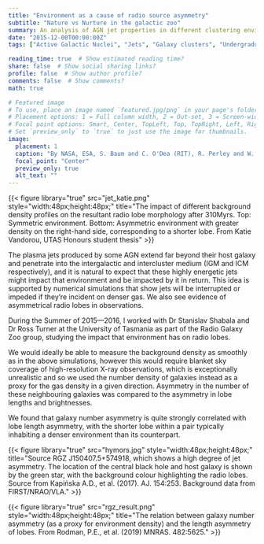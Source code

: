 ```yaml
---
title: "Environment as a cause of radio source asymmetry"
subtitle: "Nature vs Nurture in the galactic zoo"
summary: An analysis of AGN jet properties in different clustering environments.
date: "2015-12-00T00:00:00Z"
tags: ["Active Galactic Nuclei", "Jets", "Galaxy clusters", "Undergraduate research"]

reading_time: true  # Show estimated reading time?
share: false  # Show social sharing links?
profile: false  # Show author profile?
comments: false  # Show comments?
math: true

# Featured image
# To use, place an image named `featured.jpg/png` in your page's folder.
# Placement options: 1 = Full column width, 2 = Out-set, 3 = Screen-width
# Focal point options: Smart, Center, TopLeft, Top, TopRight, Left, Right, BottomLeft, Bottom, BottomRight
# Set `preview_only` to `true` to just use the image for thumbnails.
image:
  placement: 1
  caption: "By NASA, ESA, S. Baum and C. O'Dea (RIT), R. Perley and W. Cotton (NRAO/AUI/NSF), and the Hubble Heritage Team (STScI/AURA)"
  focal_point: "Center"
  preview_only: true
  alt_text: ""
---
```


{{< figure library="true" src="jet_katie.png" style="width:48px;height:48px;" title="The impact of different background density profiles on the resultant radio lobe morphology after 310Myrs. Top: Symmetric environment. Bottom: Asymmetric environment with greater density on the right-hand side, corresponding to a shorter lobe. From Katie Vandorou, UTAS Honours student thesis" >}}

The plasma jets produced by some AGN extend far beyond their host galaxy and penetrate into the intergalactic and intercluster medium (IGM and ICM respectively), and it is natural to expect that these highly energetic jets might impact that environment and be impacted by it in return. This idea is supported by numerical simulations that show jets will be interrupted or impeded if they’re incident on denser gas. We also see evidence of asymmetrical radio lobes in observations. 

During the Summer of 2015—2016, I worked with Dr Stanislav Shabala and Dr Ross Turner at the University of Tasmania as part of the Radio Galaxy Zoo group, studying the impact that environment has on radio lobes. 

We would ideally be able to measure the background density as smoothly as in the above simulations, however this would require blanket sky coverage of high-resolution X-ray observations, which is exceptionally unrealistic and so we used the number density of galaxies instead as a proxy for the gas density in a given direction. Asymmetry in the number of these neighbouring galaxies was compared to the asymmetry in lobe lengths and brightnesses. 

We found that galaxy number asymmetry is quite strongly correlated with lobe length asymmetry, with the shorter lobe within a pair typically inhabiting a denser environment than its counterpart. 

{{< figure library="true" src="hymors.jpg" style="width:48px;height:48px;" title="Source RGZ J150407.5+574918, which shows a high degree of jet asymmetry. The location of the central black hole and host galaxy is shown by the green star, with the background colour highlighting the radio lobes. Source from Kapińska A.D., et al. (2017). AJ. 154:253. Background data from FIRST/NRAO/VLA." >}}

{{< figure library="true" src="rgz_result.png" style="width:48px;height:48px;" title="The relation between galaxy number asymmetry (as a proxy for environment density) and the length asymmetry of lobes. From Rodman, P.E., et al. (2019) MNRAS. 482:5625." >}}

